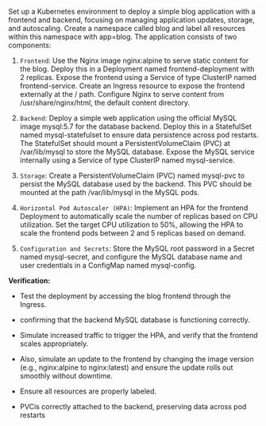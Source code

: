 Set up a Kubernetes environment to deploy a simple blog application with a frontend and backend,
focusing on managing application updates, storage, and autoscaling. Create a namespace called
blog and label all resources within this namespace with app=blog. The application consists of
two components:

1.  `Frontend`: Use the Nginx image nginx:alpine to serve static content for the blog.
    Deploy this in a Deployment named frontend-deployment with 2 replicas. Expose the
    frontend using a Service of type ClusterIP named frontend-service. Create an
    Ingress resource to expose the frontend externally at the / path. Configure Nginx to serve
    content from /usr/share/nginx/html, the default content directory.

2.  `Backend`: Deploy a simple web application using the official MySQL image mysql:5.7
    for the database backend. Deploy this in a StatefulSet named mysql-statefulset to
    ensure data persistence across pod restarts. The StatefulSet should mount a
    PersistentVolumeClaim (PVC) at /var/lib/mysql to store the MySQL database. Expose
    the MySQL service internally using a Service of type ClusterIP named
    mysql-service.

3.  `Storage`: Create a PersistentVolumeClaim (PVC) named mysql-pvc to persist the MySQL
    database used by the backend. This PVC should be mounted at the path /var/lib/mysql
    in the MySQL pods.

4.  `Horizontal Pod Autoscaler (HPA)`: Implement an HPA for the frontend Deployment to automatically scale the number of replicas based on CPU utilization. Set the target CPU
    utilization to 50%, allowing the HPA to scale the frontend pods between 2 and 5 replicas
    based on demand.
5.  `Configuration and Secrets`: Store the MySQL root password in a Secret named
    mysql-secret, and configure the MySQL database name and user credentials in a
    ConfigMap named mysql-config.

**Verification:**

- Test the deployment by accessing the blog frontend through the Ingress.

- confirming that the backend MySQL database is functioning correctly.

- Simulate increased traffic to trigger the HPA, and verify that the frontend scales appropriately.

- Also, simulate an update to the frontend by changing the image version (e.g., nginx:alpine to nginx:latest) and ensure the update rolls out smoothly without downtime.

- Ensure all resources are properly labeled.

- PVCis correctly attached to the backend, preserving data across pod restarts
